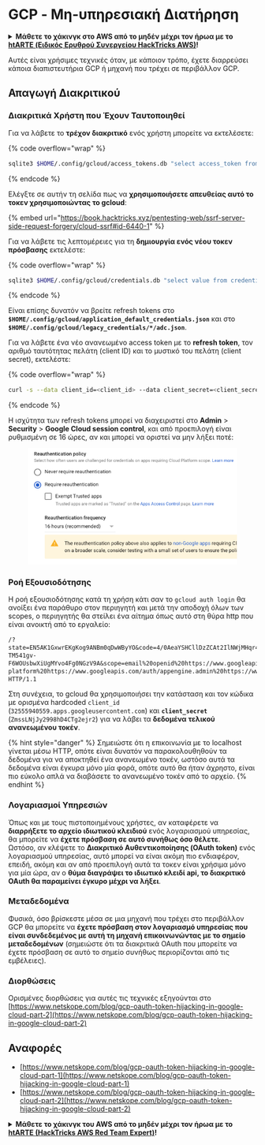 # GCP - Μη-υπηρεσιακή Διατήρηση

<details>

<summary><strong>Μάθετε το χάκινγκ στο AWS από το μηδέν μέχρι τον ήρωα με το</strong> <a href="https://training.hacktricks.xyz/courses/arte"><strong>htARTE (Ειδικός Ερυθρού Συνεργείου HackTricks AWS)</strong></a><strong>!</strong></summary>

Άλλοι τρόποι υποστήριξης των HackTricks:

* Αν θέλετε να δείτε την **εταιρεία σας διαφημισμένη στα HackTricks** ή να **κατεβάσετε το HackTricks σε μορφή PDF** ελέγξτε τα [**ΣΧΕΔΙΑ ΣΥΝΔΡΟΜΗΣ**](https://github.com/sponsors/carlospolop)!
* Αποκτήστε το [**επίσημο PEASS & HackTricks swag**](https://peass.creator-spring.com)
* Ανακαλύψτε [**Την Οικογένεια PEASS**](https://opensea.io/collection/the-peass-family), τη συλλογή μας από αποκλειστικά [**NFTs**](https://opensea.io/collection/the-peass-family)
* **Εγγραφείτε στη** 💬 [**ομάδα Discord**](https://discord.gg/hRep4RUj7f) ή στη [**ομάδα telegram**](https://t.me/peass) ή **ακολουθήστε** μας στο **Twitter** 🐦 [**@hacktricks\_live**](https://twitter.com/hacktricks\_live)**.**
* **Μοιραστείτε τα χάκινγκ κόλπα σας υποβάλλοντας PRs στα** [**HackTricks**](https://github.com/carlospolop/hacktricks) και [**HackTricks Cloud**](https://github.com/carlospolop/hacktricks-cloud) αποθετήρια στο GitHub.

</details>

Αυτές είναι χρήσιμες τεχνικές όταν, με κάποιον τρόπο, έχετε διαρρεύσει κάποια διαπιστευτήρια GCP ή μηχανή που τρέχει σε περιβάλλον GCP.

## Απαγωγή Διακριτικού

### Διακριτικά Χρήστη που Έχουν Ταυτοποιηθεί

Για να λάβετε το **τρέχον διακριτικό** ενός χρήστη μπορείτε να εκτελέσετε: 

{% code overflow="wrap" %}
```bash
sqlite3 $HOME/.config/gcloud/access_tokens.db "select access_token from access_tokens where account_id='<email>';"
```
{% endcode %}

Ελέγξτε σε αυτήν τη σελίδα πως να **χρησιμοποιήσετε απευθείας αυτό το τοκεν χρησιμοποιώντας το gcloud**:

{% embed url="https://book.hacktricks.xyz/pentesting-web/ssrf-server-side-request-forgery/cloud-ssrf#id-6440-1" %}

Για να λάβετε τις λεπτομέρειες για τη **δημιουργία ενός νέου τοκεν πρόσβασης** εκτελέστε: 

{% code overflow="wrap" %}
```bash
sqlite3 $HOME/.config/gcloud/credentials.db "select value from credentials where account_id='<email>';"
```
{% endcode %}

Είναι επίσης δυνατόν να βρείτε refresh tokens στο **`$HOME/.config/gcloud/application_default_credentials.json`** και στο **`$HOME/.config/gcloud/legacy_credentials/*/adc.json`**.

Για να λάβετε ένα νέο ανανεωμένο access token με το **refresh token**, τον αριθμό ταυτότητας πελάτη (client ID) και το μυστικό του πελάτη (client secret), εκτελέστε: 

{% code overflow="wrap" %}
```bash
curl -s --data client_id=<client_id> --data client_secret=<client_secret> --data grant_type=refresh_token --data refresh_token=<refresh_token> --data scope="https://www.googleapis.com/auth/cloud-platform https://www.googleapis.com/auth/accounts.reauth" https://www.googleapis.com/oauth2/v4/token
```
{% endcode %}

Η ισχύτητα των refresh tokens μπορεί να διαχειριστεί στο **Admin** > **Security** > **Google Cloud session control**, και από προεπιλογή είναι ρυθμισμένη σε 16 ώρες, αν και μπορεί να οριστεί να μην λήξει ποτέ:

<figure><img src="../../../.gitbook/assets/image (2) (1).png" alt=""><figcaption></figcaption></figure>

### Ροή Εξουσιοδότησης

Η ροή εξουσιοδότησης κατά τη χρήση κάτι σαν το `gcloud auth login` θα ανοίξει ένα παράθυρο στον περιηγητή και μετά την αποδοχή όλων των scopes, ο περιηγητής θα στείλει ένα αίτημα όπως αυτό στη θύρα http που είναι ανοικτή από το εργαλείο:
```
/?state=EN5AK1GxwrEKgKog9ANBm0qDwWByYO&code=4/0AeaYSHCllDzZCAt2IlNWjMHqr4XKOuNuhOL-TM541gv-F6WOUsbwXiUgMYvo4Fg0NGzV9A&scope=email%20openid%20https://www.googleapis.com/auth/userinfo.email%20https://www.googleapis.com/auth/cloud-platform%20https://www.googleapis.com/auth/appengine.admin%20https://www.googleapis.com/auth/sqlservice.login%20https://www.googleapis.com/auth/compute%20https://www.googleapis.com/auth/accounts.reauth&authuser=0&prompt=consent HTTP/1.1
```
Στη συνέχεια, το gcloud θα χρησιμοποιήσει την κατάσταση και τον κώδικα με ορισμένα hardcoded `client_id` (`32555940559.apps.googleusercontent.com`) και **`client_secret`** (`ZmssLNjJy2998hD4CTg2ejr2`) για να λάβει τα **δεδομένα τελικού ανανεωμένου τοκέν**.

{% hint style="danger" %}
Σημειώστε ότι η επικοινωνία με το localhost γίνεται μέσω HTTP, οπότε είναι δυνατόν να παρακολουθηθούν τα δεδομένα για να αποκτηθεί ένα ανανεωμένο τοκέν, ωστόσο αυτά τα δεδομένα είναι έγκυρα μόνο μία φορά, οπότε αυτό θα ήταν άχρηστο, είναι πιο εύκολο απλά να διαβάσετε το ανανεωμένο τοκέν από το αρχείο.
{% endhint %}

### Λογαριασμοί Υπηρεσιών

Όπως και με τους πιστοποιημένους χρήστες, αν καταφέρετε να **διαρρήξετε το αρχείο ιδιωτικού κλειδιού** ενός λογαριασμού υπηρεσίας, θα μπορείτε να **έχετε πρόσβαση σε αυτό συνήθως όσο θέλετε**.\
Ωστόσο, αν κλέψετε το **Διακριτικό Αυθεντικοποίησης (OAuth token)** ενός λογαριασμού υπηρεσίας, αυτό μπορεί να είναι ακόμη πιο ενδιαφέρον, επειδή, ακόμη και αν από προεπιλογή αυτά τα τοκεν είναι χρήσιμα μόνο για μία ώρα, αν ο **θύμα διαγράψει το ιδιωτικό κλειδί api, το διακριτικό OAuth θα παραμείνει έγκυρο μέχρι να λήξει**.

### Μεταδεδομένα

Φυσικά, όσο βρίσκεστε μέσα σε μια μηχανή που τρέχει στο περιβάλλον GCP θα μπορείτε να **έχετε πρόσβαση στον λογαριασμό υπηρεσίας που είναι συνδεδεμένος με αυτή τη μηχανή επικοινωνώντας με το σημείο μεταδεδομένων** (σημειώστε ότι τα διακριτικά OAuth που μπορείτε να έχετε πρόσβαση σε αυτό το σημείο συνήθως περιορίζονται από τις εμβέλειες).

### Διορθώσεις

Ορισμένες διορθώσεις για αυτές τις τεχνικές εξηγούνται στο [https://www.netskope.com/blog/gcp-oauth-token-hijacking-in-google-cloud-part-2](https://www.netskope.com/blog/gcp-oauth-token-hijacking-in-google-cloud-part-2)

## Αναφορές

* [https://www.netskope.com/blog/gcp-oauth-token-hijacking-in-google-cloud-part-1](https://www.netskope.com/blog/gcp-oauth-token-hijacking-in-google-cloud-part-1)
* [https://www.netskope.com/blog/gcp-oauth-token-hijacking-in-google-cloud-part-2](https://www.netskope.com/blog/gcp-oauth-token-hijacking-in-google-cloud-part-2)

<details>

<summary><strong>Μάθετε το χάκινγκ του AWS από το μηδέν μέχρι τον ήρωα με το</strong> <a href="https://training.hacktricks.xyz/courses/arte"><strong>htARTE (HackTricks AWS Red Team Expert)</strong></a><strong>!</strong></summary>

Άλλοι τρόποι υποστήριξης του HackTricks:

* Αν θέλετε να δείτε την **εταιρεία σας διαφημισμένη στο HackTricks** ή να **κατεβάσετε το HackTricks σε PDF** ελέγξτε τα [**ΣΧΕΔΙΑ ΣΥΝΔΡΟΜΗΣ**](https://github.com/sponsors/carlospolop)!
* Αποκτήστε το [**επίσημο PEASS & HackTricks swag**](https://peass.creator-spring.com)
* Ανακαλύψτε [**την Οικογένεια PEASS**](https://opensea.io/collection/the-peass-family), τη συλλογή μας από αποκλειστικά [**NFTs**](https://opensea.io/collection/the-peass-family)
* **Εγγραφείτε στη** 💬 [**ομάδα Discord**](https://discord.gg/hRep4RUj7f) ή στη [**ομάδα τηλεγραφήματος**](https://t.me/peass) ή **ακολουθήστε** μας στο **Twitter** 🐦 [**@hacktricks\_live**](https://twitter.com/hacktricks\_live)**.**
* **Μοιραστείτε τα χάκινγκ κόλπα σας υποβάλλοντας PRs στα** [**HackTricks**](https://github.com/carlospolop/hacktricks) και [**HackTricks Cloud**](https://github.com/carlospolop/hacktricks-cloud) αποθετήρια του github.

</details>

